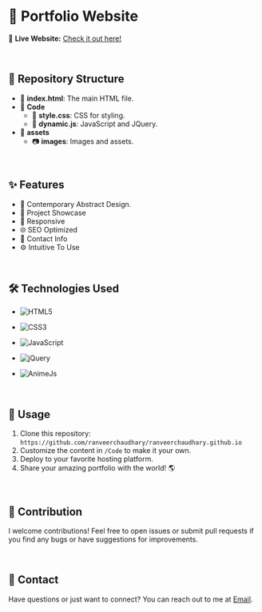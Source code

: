 # 🚀 Portfolio Website
 
🚩 **Live Website:** [Check it out here!](https://ranveerchaudhary.github.io)

<br>

## 📁 Repository Structure

- 📄 **index.html**: The main HTML file.
- 📁 **Code**
  - 📄 **style.css**: CSS for styling.
  - 📄 **dynamic.js**: JavaScript and JQuery.
- 📁 **assets**
  - 📷 **images**: Images and assets.

<br>

## ✨ Features

- 🎨 Contemporary Abstract Design.
- 💼 Project Showcase
- 📱 Responsive
- 🌐 SEO Optimized
- 💌 Contact Info
- ⚙️ Intuitive To Use

<br>

## 🛠️ Technologies Used

- ![HTML5](https://img.shields.io/badge/html5-%23E34F26.svg?style=for-the-badge&logo=html5&logoColor=white) 

- ![CSS3](https://img.shields.io/badge/css3-%231572B6.svg?style=for-the-badge&logo=css3&logoColor=white)

- ![JavaScript](https://img.shields.io/badge/javascript-%23323330.svg?style=for-the-badge&logo=javascript&logoColor=%23F7DF1E)

- ![jQuery](https://img.shields.io/badge/jquery-%230769AD.svg?style=for-the-badge&logo=jquery&logoColor=white)
 
- ![AnimeJs](https://img.shields.io/badge/anime.js-%23323330.svg?style=for-the-badge&logo=javascript&logoColor=%23F7DF1E)

<br>

## 📄 Usage

1. Clone this repository: `https://github.com/ranveerchaudhary/ranveerchaudhary.github.io`
2. Customize the content in `/Code` to make it your own.
3. Deploy to your favorite hosting platform.
4. Share your amazing portfolio with the world! 🌎

<br>

## 🙌 Contribution

I welcome contributions! Feel free to open issues or submit pull requests if you find any bugs or have suggestions for improvements.

<br>

## 📧 Contact

Have questions or just want to connect? You can reach out to me at [Email](mailto:ranveerchaudhary1000@gmail.com).


